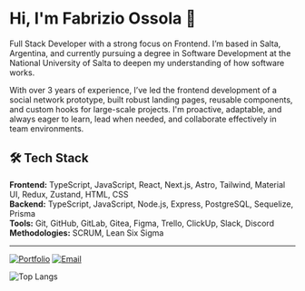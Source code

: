 # Hi, I'm Fabrizio Ossola 👋

Full Stack Developer with a strong focus on Frontend. I’m based in Salta, Argentina, and currently pursuing a degree in Software Development at the National University of Salta to deepen my understanding of how software works.

With over 3 years of experience, I’ve led the frontend development of a social network prototype, built robust landing pages, reusable components, and custom hooks for large-scale projects. I'm proactive, adaptable, and always eager to learn, lead when needed, and collaborate effectively in team environments.

## 🛠 Tech Stack
**Frontend:** TypeScript, JavaScript, React, Next.js, Astro, Tailwind, Material UI, Redux, Zustand, HTML, CSS  
**Backend:** TypeScript, JavaScript, Node.js, Express, PostgreSQL, Sequelize, Prisma  
**Tools:** Git, GitHub, GitLab, Gitea, Figma, Trello, ClickUp, Slack, Discord  
**Methodologies:** SCRUM, Lean Six Sigma

---
<!-- spacing -->

[![Portfolio](https://img.shields.io/badge/🌐%20Portfolio-Visit-blue?style=plastic)](https://www.fabrizioossola.com)  [![Email](https://img.shields.io/badge/📧%20Email-Me-red?style=plastic)](mailto:ossolafabrizio@gmail.com)

![Top Langs](https://github-readme-stats.vercel.app/api/top-langs/?username=Fabrizio35&layout=compact)
